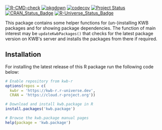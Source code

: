 [![R-CMD-check](https://github.com/KWB-R/kwb.package/workflows/R-CMD-check/badge.svg)](https://github.com/KWB-R/kwb.package/actions?query=workflow%3AR-CMD-check)
[![pkgdown](https://github.com/KWB-R/kwb.package/workflows/pkgdown/badge.svg)](https://github.com/KWB-R/kwb.package/actions?query=workflow%3Apkgdown)
[![codecov](https://codecov.io/github/KWB-R/kwb.package/branch/main/graphs/badge.svg)](https://codecov.io/github/KWB-R/kwb.package)
[![Project Status](https://img.shields.io/badge/lifecycle-experimental-orange.svg)](https://www.tidyverse.org/lifecycle/#experimental)
[![CRAN_Status_Badge](https://www.r-pkg.org/badges/version/kwb.package)]()
[![R-Universe_Status_Badge](https://kwb-r.r-universe.dev/badges/kwb.package)](https://kwb-r.r-universe.dev/)

This package contains some helper functions for (un-)installing KWB packages and 
for showing package dependencies. The function of main interest may be
`updateKwbPackages()` that checks for the latest package version on
KWB's server and installs the packages from there if required.


## Installation

For installing the latest release of this R package run the following code below:

```r
# Enable repository from kwb-r
options(repos = c(
  kwbr = 'https://kwb-r.r-universe.dev',
  CRAN = 'https://cloud.r-project.org'))

# Download and install kwb.package in R
install.packages('kwb.package')

# Browse the kwb.package manual pages
help(package = 'kwb.package')

```